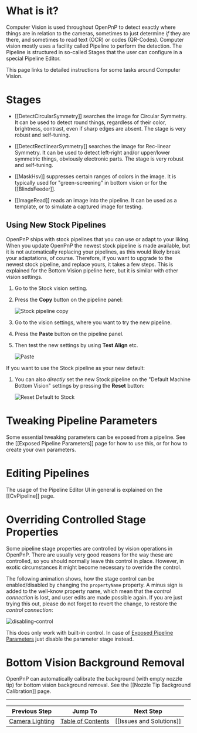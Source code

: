 # What is it?

Computer Vision is used throughout OpenPnP to detect exactly where things are in relation to the cameras, sometimes to just determine _if_ they are there, and sometimes to read text (OCR) or codes (QR-Codes). Computer vision mostly uses a facility called Pipeline to perform the detection. The Pipeline is structured in so-called Stages that the user can configure in a special Pipeline Editor. 

This page links to detailed instructions for some tasks around Computer Vision. 


# Stages

* [[DetectCircularSymmetry]] searches the image for Circular Symmetry. It can be used to detect round things, regardless of their color, brightness, contrast, even if sharp edges are absent. The stage is very robust and self-tuning. 

* [[DetectRectlinearSymmetry]] searches the image for Rec-linear Symmetry. It can be used to detect left-right and/or upper/lower symmetric things, obviously electronic parts. The stage is very robust and self-tuning. 

* [[MaskHsv]] suppresses certain ranges of colors in the image. It is typically used for "green-screening" in bottom vision or for the [[BlindsFeeder]].

* [[ImageRead]] reads an image into the pipeline. It can be used as a template, or to simulate a captured image for testing.

## Using New Stock Pipelines

OpenPnP ships with stock pipelines that you can use or adapt to your liking. When you update OpenPnP the newest stock pipeline is made available, but it is not automatically replacing your pipelines, as this would likely break your adaptations, of course. Therefore, if you want to upgrade to the newest stock pipeline, and replace yours, it takes a few steps. This is explained for the Bottom Vision pipeline here, but it is similar with other vision settings. 

1. Go to the Stock vision setting.
1. Press the **Copy** button on the pipeline panel:

   ![Stock pipeline copy](https://user-images.githubusercontent.com/9963310/155850071-018b769e-8f22-481b-8288-a6f0f50d51a0.png)

1. Go to the vision settings, where you want to try the new pipeline.
1. Press the **Paste** button on the pipeline panel.

1. Then test the new settings by using **Test Align** etc. 

   ![Paste](https://user-images.githubusercontent.com/9963310/155850406-c1472eb0-fc2f-4e40-a95d-86ece65547e5.png)

If you want to use the Stock pipeline as your new default:

1. You can also _directly_ set the new Stock pipeline on the "Default Machine Bottom Vision" settings by pressing the **Reset** button:

   ![Reset Default to Stock](https://user-images.githubusercontent.com/9963310/155850750-a665e245-c96a-4dd5-a4d7-4b8a0604ac4c.png)
    

# Tweaking Pipeline Parameters

Some essential tweaking parameters can be exposed from a pipeline. See the [[Exposed Pipeline Parameters]] page for how to use this, or for how to create your own parameters. 

# Editing Pipelines

The usage of the Pipeline Editor UI in general is explained on the [[CvPipeline]] page.

# Overriding Controlled Stage Properties

Some pipeline stage properties are controlled by vision operations in OpenPnP. There are usually very good reasons for the way these are controlled, so you should normally leave this control in place. However, in exotic circumstances it might become necessary to override the control.

The following animation shows, how the stage control can be enabled/disabled by changing the `propertyName` property. A minus sign is added to the well-know property name, which mean that the _control connection_ is lost, and user edits are made possible again. If you are just trying this out, please do not forget to revert the change, to restore the _control connection_:

![disabling-control](https://user-images.githubusercontent.com/9963310/157468527-91be5498-9e59-4d35-ac6b-62899b337904.gif)

This does only work with built-in control. In case of [Exposed Pipeline Parameters](https://github.com/openpnp/openpnp/wiki/Exposed-Pipeline-Parameters) just disable the parameter stage instead.

# Bottom Vision Background Removal

OpenPnP can automatically calibrate the background (with empty nozzle tip) for bottom vision background removal. See the [[Nozzle Tip Background Calibration]] page.

___


| Previous Step                 | Jump To                 | Next Step                                   |
| ----------------------------- | ----------------------- | ------------------------------------------- |
| [Camera Lighting](https://github.com/openpnp/openpnp/wiki/Setup-and-Calibration%3A-Camera-Lighting) | [Table of Contents](https://github.com/openpnp/openpnp/wiki/Setup-and-Calibration) | [[Issues and Solutions]] |